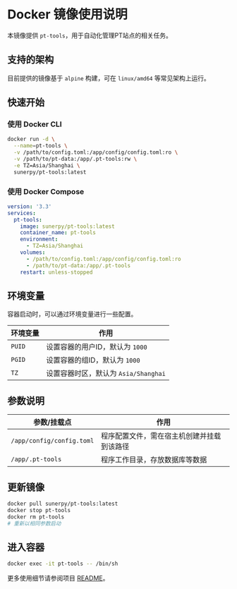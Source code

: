 # Docker 镜像使用说明

本镜像提供 `pt-tools`，用于自动化管理PT站点的相关任务。

## 支持的架构

目前提供的镜像基于 `alpine` 构建，可在 `linux/amd64` 等常见架构上运行。

## 快速开始

### 使用 Docker CLI

```bash
docker run -d \
  --name=pt-tools \
  -v /path/to/config.toml:/app/config/config.toml:ro \
  -v /path/to/pt-data:/app/.pt-tools:rw \
  -e TZ=Asia/Shanghai \
  sunerpy/pt-tools:latest
```

### 使用 Docker Compose

```yaml
version: '3.3'
services:
  pt-tools:
    image: sunerpy/pt-tools:latest
    container_name: pt-tools
    environment:
      - TZ=Asia/Shanghai
    volumes:
      - /path/to/config.toml:/app/config/config.toml:ro
      - /path/to/pt-data:/app/.pt-tools
    restart: unless-stopped
```

## 环境变量

容器启动时，可以通过环境变量进行一些配置。

| 环境变量 | 作用 |
|-------------|------|
| `PUID` | 设置容器的用户ID，默认为 `1000` |
| `PGID` | 设置容器的组ID，默认为 `1000` |
| `TZ` | 设置容器时区，默认为 `Asia/Shanghai` |

## 参数说明

| 参数/挂载点 | 作用 |
|-------------|------|
| `/app/config/config.toml` | 程序配置文件，需在宿主机创建并挂载到该路径 |
| `/app/.pt-tools` | 程序工作目录，存放数据库等数据 |

## 更新镜像

```bash
docker pull sunerpy/pt-tools:latest
docker stop pt-tools
docker rm pt-tools
# 重新以相同参数启动
```

## 进入容器

```bash
docker exec -it pt-tools -- /bin/sh
```

更多使用细节请参阅项目 [README](../README.md)。

